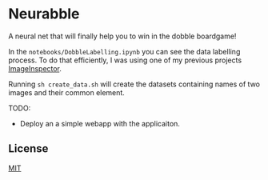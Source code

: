 # Neurabble
A neural net that will finally help you to win in the dobble boardgame!

In the ```notebooks/DobbleLabelling.ipynb``` you can see the data labelling process. To do that efficiently, I was using one of my
previous projects [ImageInspector](https://github.com/JanMalinowski/image_inspector).

Running ```sh create_data.sh``` will create the datasets containing names of two images and their common element.

TODO:
- Deploy an a simple webapp with the applicaiton.

## License
[MIT](https://choosealicense.com/licenses/mit/)
